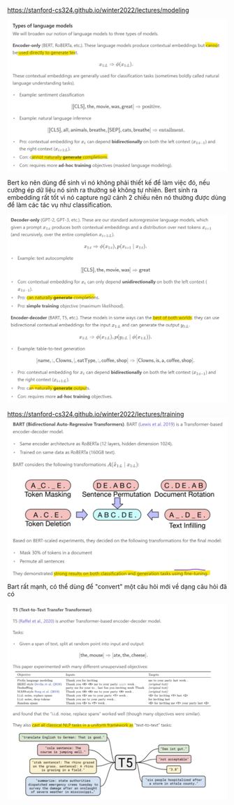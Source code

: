 https://stanford-cs324.github.io/winter2022/lectures/modeling

![](files/modeling-00.jpg)

Bert ko nên dùng để sinh vì nó không phải thiết kế để làm việc đó, nếu cưỡng ép dữ liệu nó sinh ra thường sẽ không tự nhiên. Bert sinh ra embedding rất tốt vì nó capture ngữ cảnh 2 chiều nên nó thường được dùng để làm các tác vụ như classification.

![](files/modeling-01.jpg)

https://stanford-cs324.github.io/winter2022/lectures/training
![](files/training-00.jpg)
Bart rất mạnh, có thể dùng để "convert" một câu hỏi mới về dạng câu hỏi đã có

![](files/training-01.jpg)
